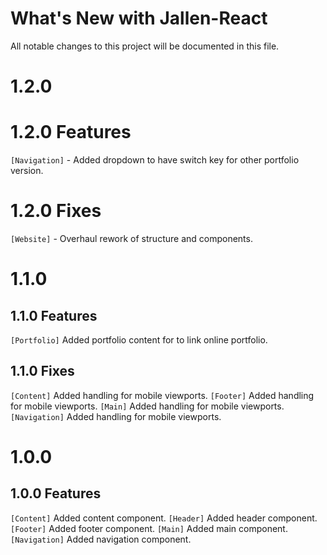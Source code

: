 # What's New with Jallen-React

All notable changes to this project will be documented in this file.

# 1.2.0

# 1.2.0 Features

`[Navigation]` - Added dropdown to have switch key for other portfolio version.

# 1.2.0 Fixes

`[Website]` - Overhaul rework of structure and components.

# 1.1.0

## 1.1.0 Features

`[Portfolio]` Added portfolio content for to link online portfolio.

## 1.1.0 Fixes

`[Content]` Added handling for mobile viewports.
`[Footer]` Added handling for mobile viewports.
`[Main]` Added handling for mobile viewports.
`[Navigation]` Added handling for mobile viewports.

# 1.0.0

## 1.0.0 Features

`[Content]` Added content component.
`[Header]` Added header component.
`[Footer]` Added footer component.
`[Main]` Added main component.
`[Navigation]` Added navigation component.

